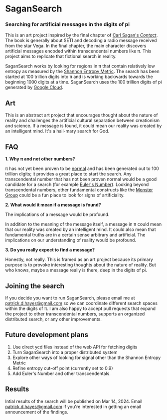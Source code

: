 # SaganSearch

### Searching for artificial messages in the digits of pi

This is an art project inspired by the final chapter of [Carl Sagan's *Contact*](https://en.wikipedia.org/wiki/Contact_(novel)). The book is generally about SETI and decoding a radio message received from the star Vega. In the final chapter, the main character discovers artificial messages encoded within transcendental numbers like π. This project aims to replicate that fictional search in reality.

SaganSearch works by looking for regions in π that contain relatively low entropy as measured by the [Shannon Entropy Metric](https://en.wikipedia.org/wiki/Entropy_(information_theory)). The search has been started at 100 trillion digits into π and is working backwards towards the beginning 1000 digits at a time. SaganSearch uses the 100 trillion digits of pi generated by [Google Cloud](https://cloud.google.com/blog/products/compute/calculating-100-trillion-digits-of-pi-on-google-cloud).

## Art

This is an abstract art project that encourages thought about the nature of reality and challenges the artificial cultural separation between creationism and science. If a message is found, it could mean our reality was created by an intelligent mind. It's a hail-mary search for God. 

## FAQ

**1. Why π and not other numbers?**

π has not yet been proven to be [normal](https://en.wikipedia.org/wiki/Normal_number) and has been generated out to 100 trillion digits; it provides a great place to start the search. Any transcendental number that has not been proven normal would be a good candidate for a search (for example [Euler's Number](https://en.wikipedia.org/wiki/E_(mathematical_constant))). Looking beyond transcendental numbers, other fundamental constructs like the [Monster Group](https://en.wikipedia.org/wiki/Monster_group) could be a fun place to look for signs of artificiality.

**2. What would it mean if a message is found?**

The implications of a message would be profound. 

In addition to the meaning of the message itself, a message in π could mean that our reality was created by an intelligent mind. It could also mean that fundamental truths are in a certain sense arbitrary and artificial. The implications on our understanding of reality would be profound.

**3. Do you really expect to find a message?**

Honestly, not really. This is framed as an art project because its primary purpose is to provoke interesting thoughts about the nature of reality. But who knows, maybe a message really is there, deep in the digits of pi. 

## Joining the search

If you decide you want to run SaganSearch, please email me at patrick.d.hayes@gmail.com so we can coordinate different search spaces within the digits of π.  I am also happy to accept pull requests that expand the project to other transcendental numbers, supports an organized distributed search, or any other improvements.

## Future development plans

1. Use direct ycd files instead of the web API for fetching digits
2. Turn SaganSearch into a proper distributed system
3. Explore other ways of looking for signal other than the Shannon Entropy Metric
4. Refine entropy cut-off point (currently set to 0.9)
5. Add Euler's Number and other transcendentals. 

## Results

Intial results of the search will be published on Mar 14, 2024. Email patrick.d.hayes@gmail.com if you're interested in getting an email announcement of the findings.
